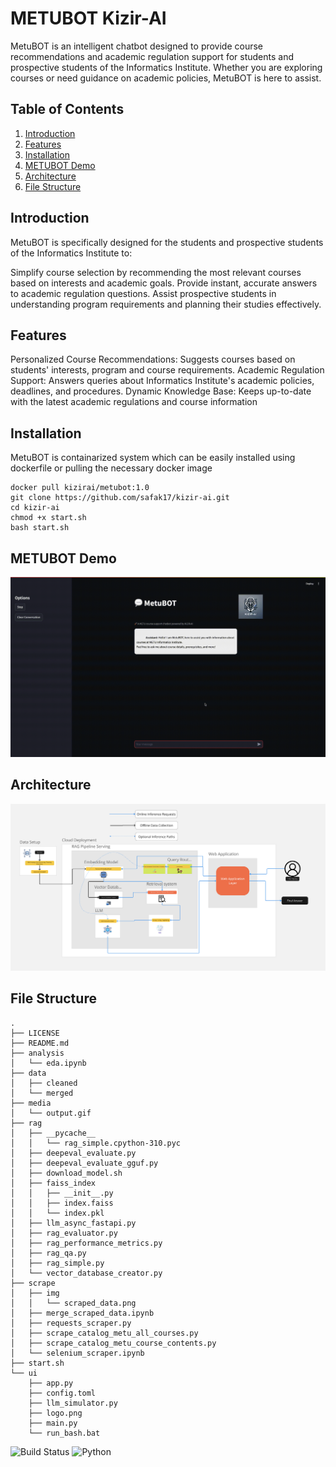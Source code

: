 # METUBOT Kizir-AI
MetuBOT is an intelligent chatbot designed to provide course recommendations and academic regulation support for students and prospective students of the Informatics Institute. Whether you are exploring courses or need guidance on academic policies, MetuBOT is here to assist.

## Table of Contents
1. [Introduction](#introduction)
2. [Features](#features)
3. [Installation](#installation)
4. [METUBOT Demo](#metubot-demo)
5. [Architecture](#architecture)
6. [File Structure](#file-structure)

## Introduction
MetuBOT is specifically designed for the students and prospective students of the Informatics Institute to:

Simplify course selection by recommending the most relevant courses based on interests and academic goals.
Provide instant, accurate answers to academic regulation questions.
Assist prospective students in understanding program requirements and planning their studies effectively.



## Features

Personalized Course Recommendations: Suggests courses based on students' interests, program and course requirements.
Academic Regulation Support: Answers queries about Informatics Institute's academic policies, deadlines, and procedures.
Dynamic Knowledge Base: Keeps up-to-date with the latest academic regulations and course information

## Installation

MetuBOT is containarized system which can be easily installed using dockerfile or pulling the necessary docker image
```
docker pull kizirai/metubot:1.0
git clone https://github.com/safak17/kizir-ai.git
cd kizir-ai
chmod +x start.sh
bash start.sh
```

## METUBOT Demo
![Demo](media/output.gif)

## Architecture
![Media](media/architecture_diagram.png)

## File Structure
```plaintext
.
├── LICENSE
├── README.md
├── analysis
│   └── eda.ipynb
├── data
│   ├── cleaned
│   └── merged
├── media
│   └── output.gif
├── rag
│   ├── __pycache__
│   │   └── rag_simple.cpython-310.pyc
│   ├── deepeval_evaluate.py
│   ├── deepeval_evaluate_gguf.py
│   ├── download_model.sh
│   ├── faiss_index
│   │   ├── __init__.py
│   │   ├── index.faiss
│   │   └── index.pkl
│   ├── llm_async_fastapi.py
│   ├── rag_evaluator.py
│   ├── rag_performance_metrics.py
│   ├── rag_qa.py
│   ├── rag_simple.py
│   └── vector_database_creator.py
├── scrape
│   ├── img
│   │   └── scraped_data.png
│   ├── merge_scraped_data.ipynb
│   ├── requests_scraper.py
│   ├── scrape_catalog_metu_all_courses.py
│   ├── scrape_catalog_metu_course_contents.py
│   └── selenium_scraper.ipynb
├── start.sh
└── ui
    ├── app.py
    ├── config.toml
    ├── llm_simulator.py
    ├── logo.png
    ├── main.py
    └── run_bash.bat

```


![Build Status](https://img.shields.io/badge/build-passing-brightgreen)
![Python](https://img.shields.io/badge/python-3.9+-brightgreen)



